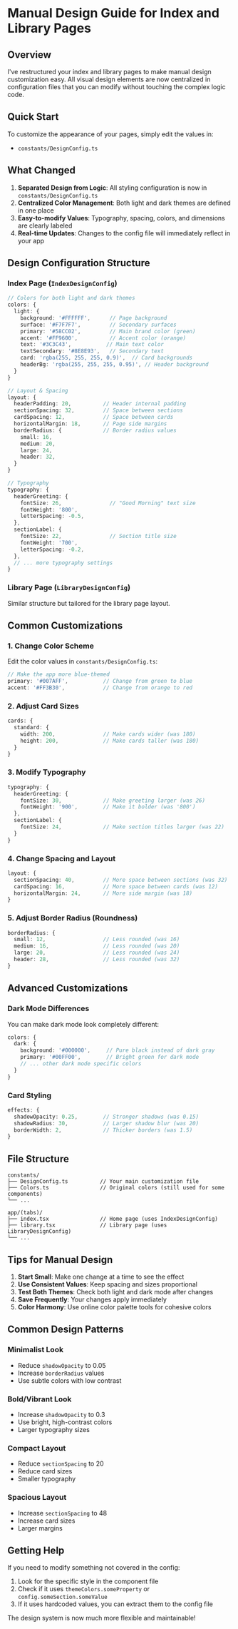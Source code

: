 # Manual Design Guide for Index and Library Pages

## Overview
I've restructured your index and library pages to make manual design customization easy. All visual design elements are now centralized in configuration files that you can modify without touching the complex logic code.

## Quick Start
To customize the appearance of your pages, simply edit the values in:
- `constants/DesignConfig.ts`

## What Changed
1. **Separated Design from Logic**: All styling configuration is now in `constants/DesignConfig.ts`
2. **Centralized Color Management**: Both light and dark themes are defined in one place
3. **Easy-to-modify Values**: Typography, spacing, colors, and dimensions are clearly labeled
4. **Real-time Updates**: Changes to the config file will immediately reflect in your app

## Design Configuration Structure

### Index Page (`IndexDesignConfig`)
```typescript
// Colors for both light and dark themes
colors: {
  light: {
    background: '#FFFFFF',      // Page background
    surface: '#F7F7F7',         // Secondary surfaces
    primary: '#58CC02',         // Main brand color (green)
    accent: '#FF9600',          // Accent color (orange)
    text: '#3C3C43',           // Main text color
    textSecondary: '#8E8E93',   // Secondary text
    card: 'rgba(255, 255, 255, 0.9)',  // Card backgrounds
    headerBg: 'rgba(255, 255, 255, 0.95)', // Header background
  }
}

// Layout & Spacing
layout: {
  headerPadding: 20,          // Header internal padding
  sectionSpacing: 32,         // Space between sections
  cardSpacing: 12,            // Space between cards
  horizontalMargin: 18,       // Page side margins
  borderRadius: {             // Border radius values
    small: 16,
    medium: 20,
    large: 24,
    header: 32,
  }
}

// Typography
typography: {
  headerGreeting: {
    fontSize: 26,               // "Good Morning" text size
    fontWeight: '800',
    letterSpacing: -0.5,
  },
  sectionLabel: {
    fontSize: 22,               // Section title size
    fontWeight: '700',
    letterSpacing: -0.2,
  },
  // ... more typography settings
}
```

### Library Page (`LibraryDesignConfig`)
Similar structure but tailored for the library page layout.

## Common Customizations

### 1. Change Color Scheme
Edit the color values in `constants/DesignConfig.ts`:
```typescript
// Make the app more blue-themed
primary: '#007AFF',           // Change from green to blue
accent: '#FF3B30',            // Change from orange to red
```

### 2. Adjust Card Sizes
```typescript
cards: {
  standard: {
    width: 200,               // Make cards wider (was 180)
    height: 200,              // Make cards taller (was 180)
  }
}
```

### 3. Modify Typography
```typescript
typography: {
  headerGreeting: {
    fontSize: 30,             // Make greeting larger (was 26)
    fontWeight: '900',        // Make it bolder (was '800')
  },
  sectionLabel: {
    fontSize: 24,             // Make section titles larger (was 22)
  }
}
```

### 4. Change Spacing and Layout
```typescript
layout: {
  sectionSpacing: 40,         // More space between sections (was 32)
  cardSpacing: 16,            // More space between cards (was 12)
  horizontalMargin: 24,       // More side margin (was 18)
}
```

### 5. Adjust Border Radius (Roundness)
```typescript
borderRadius: {
  small: 12,                  // Less rounded (was 16)
  medium: 16,                 // Less rounded (was 20)
  large: 20,                  // Less rounded (was 24)
  header: 28,                 // Less rounded (was 32)
}
```

## Advanced Customizations

### Dark Mode Differences
You can make dark mode look completely different:
```typescript
colors: {
  dark: {
    background: '#000000',     // Pure black instead of dark gray
    primary: '#00FF00',        // Bright green for dark mode
    // ... other dark mode specific colors
  }
}
```

### Card Styling
```typescript
effects: {
  shadowOpacity: 0.25,        // Stronger shadows (was 0.15)
  shadowRadius: 30,           // Larger shadow blur (was 20)
  borderWidth: 2,             // Thicker borders (was 1.5)
}
```

## File Structure
```
constants/
├── DesignConfig.ts          // Your main customization file
├── Colors.ts                // Original colors (still used for some components)
└── ...

app/(tabs)/
├── index.tsx                // Home page (uses IndexDesignConfig)
├── library.tsx              // Library page (uses LibraryDesignConfig)
└── ...
```

## Tips for Manual Design

1. **Start Small**: Make one change at a time to see the effect
2. **Use Consistent Values**: Keep spacing and sizes proportional
3. **Test Both Themes**: Check both light and dark mode after changes
4. **Save Frequently**: Your changes apply immediately
5. **Color Harmony**: Use online color palette tools for cohesive colors

## Common Design Patterns

### Minimalist Look
- Reduce `shadowOpacity` to 0.05
- Increase `borderRadius` values
- Use subtle colors with low contrast

### Bold/Vibrant Look
- Increase `shadowOpacity` to 0.3
- Use bright, high-contrast colors
- Larger typography sizes

### Compact Layout
- Reduce `sectionSpacing` to 20
- Reduce card sizes
- Smaller typography

### Spacious Layout
- Increase `sectionSpacing` to 48
- Increase card sizes
- Larger margins

## Getting Help
If you need to modify something not covered in the config:
1. Look for the specific style in the component file
2. Check if it uses `themeColors.someProperty` or `config.someSection.someValue`
3. If it uses hardcoded values, you can extract them to the config file

The design system is now much more flexible and maintainable!
